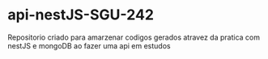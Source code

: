 # api-nestJS-SGU-242
Repositorio criado para amarzenar codigos gerados atravez da pratica com nestJS e mongoDB ao fazer uma api em estudos
